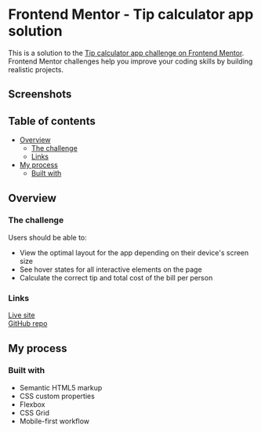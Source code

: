 # Frontend Mentor - Tip calculator app solution<!-- omit in toc -->

This is a solution to the [Tip calculator app challenge on Frontend Mentor](https://www.frontendmentor.io/challenges/tip-calculator-app-ugJNGbJUX). Frontend Mentor challenges help you improve your coding skills by building realistic projects.

## Screenshots<!-- omit in toc -->

## Table of contents<!-- omit in toc -->

- [Overview](#overview)
  - [The challenge](#the-challenge)
  - [Links](#links)
- [My process](#my-process)
  - [Built with](#built-with)

## Overview

### The challenge

Users should be able to:

- View the optimal layout for the app depending on their device's screen size
- See hover states for all interactive elements on the page
- Calculate the correct tip and total cost of the bill per person

### Links

[Live site](https://tip-calculator-frontend-mentor-jw.netlify.app/) <br>
[GitHub repo](https://github.com/jdwilkin4/frontend-mentor-monorepo-challenges/tree/main/tip-calculator-app-main)

## My process

### Built with

- Semantic HTML5 markup
- CSS custom properties
- Flexbox
- CSS Grid
- Mobile-first workflow
